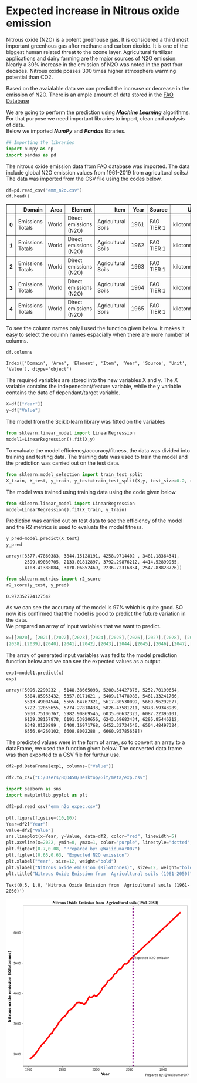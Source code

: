 # **Expected increase in Nitrous oxide emission**

Nitrous oxide (N2O) is a potent greehouse gas. It is considered a third most important greenhous gas after methane and carbon dioxide. It is one of the biggest human related threat to the ozone layer. Agricultural fertilizer applications and dairy farming are the major sources of N2O emission. Nearly a 30% increase in the emission of N2O was noted in the past four decades. Nitrous oxide posses 300 times higher atmosphere warming potential than CO2.

Based on the avaialable data we can predict the increase or decrease in the emission of N2O. There is an ample amount of data stored in the [FAO Database](https://www.fao.org/faostat/en/#data)

We are going to perform the prediction using ***Machine Learning*** algorithms. For that purpose we need important libraries to import, clean and analysis of data.\
Below we imported ***NumPy*** and ***Pandas*** libraries.


```python
## Importing the libraries
import numpy as np
import pandas as pd
```

The nitrous oxide emission data from FAO database was imported. The data include global N2O emission values from 1961-2019 from agricultural soils./
The data was imported from the CSV file using the codes below.


```python
df=pd.read_csv("emm_n2o.csv")
df.head()

```




<div>
<style scoped>
    .dataframe tbody tr th:only-of-type {
        vertical-align: middle;
    }

    .dataframe tbody tr th {
        vertical-align: top;
    }

    .dataframe thead th {
        text-align: right;
    }
</style>
<table border="1" class="dataframe">
  <thead>
    <tr style="text-align: right;">
      <th></th>
      <th>Domain</th>
      <th>Area</th>
      <th>Element</th>
      <th>Item</th>
      <th>Year</th>
      <th>Source</th>
      <th>Unit</th>
      <th>Value</th>
    </tr>
  </thead>
  <tbody>
    <tr>
      <th>0</th>
      <td>Emissions Totals</td>
      <td>World</td>
      <td>Direct emissions (N2O)</td>
      <td>Agricultural Soils</td>
      <td>1961</td>
      <td>FAO TIER 1</td>
      <td>kilotonnes</td>
      <td>1841.0876</td>
    </tr>
    <tr>
      <th>1</th>
      <td>Emissions Totals</td>
      <td>World</td>
      <td>Direct emissions (N2O)</td>
      <td>Agricultural Soils</td>
      <td>1962</td>
      <td>FAO TIER 1</td>
      <td>kilotonnes</td>
      <td>1896.9660</td>
    </tr>
    <tr>
      <th>2</th>
      <td>Emissions Totals</td>
      <td>World</td>
      <td>Direct emissions (N2O)</td>
      <td>Agricultural Soils</td>
      <td>1963</td>
      <td>FAO TIER 1</td>
      <td>kilotonnes</td>
      <td>1942.8741</td>
    </tr>
    <tr>
      <th>3</th>
      <td>Emissions Totals</td>
      <td>World</td>
      <td>Direct emissions (N2O)</td>
      <td>Agricultural Soils</td>
      <td>1964</td>
      <td>FAO TIER 1</td>
      <td>kilotonnes</td>
      <td>2004.8762</td>
    </tr>
    <tr>
      <th>4</th>
      <td>Emissions Totals</td>
      <td>World</td>
      <td>Direct emissions (N2O)</td>
      <td>Agricultural Soils</td>
      <td>1965</td>
      <td>FAO TIER 1</td>
      <td>kilotonnes</td>
      <td>2077.2466</td>
    </tr>
  </tbody>
</table>
</div>



To see the column names only I used the function given below. It makes it easy to select the coulmn names espacially when there are more number of columns.


```python
df.columns
```




    Index(['Domain', 'Area', 'Element', 'Item', 'Year', 'Source', 'Unit', 'Value'], dtype='object')



The required variables are stored into the new variables X and y. The X variable contains the indepenedant/feature variable, while the y variable contains the data of dependant/target variable.


```python
X=df[["Year"]]
y=df["Value"]
```

The model from the Scikit-learn library was fitted on the variables


```python
from sklearn.linear_model import LinearRegression
model1=LinearRegression().fit(X,y)
```

To evaluate the model efficiency/accuracy/fitness, the data was divided into training and testing data. The training data was used to train the model and the prediction was carried out on the test data.


```python
from sklearn.model_selection import train_test_split
X_train, X_test, y_train, y_test=train_test_split(X,y, test_size=0.2, random_state=0)
```

The model was trained using training data using the code given below


```python
from sklearn.linear_model import LinearRegression
model=LinearRegression().fit(X_train, y_train)
```

Prediction was carried out on test data to see the efficiency of the model and the R2 metrics is used to evaluate the model fitness.


```python
y_pred=model.predict(X_test)
y_pred
```




    array([3377.47860383, 3844.15128191, 4258.9714402 , 3481.18364341,
           2599.69080705, 2133.01812897, 3792.29876212, 4414.52899955,
           4103.41388084, 3170.06852469, 2236.72316854, 2547.83828726])




```python
from sklearn.metrics import r2_score
r2_score(y_test, y_pred)
```




    0.972352774127542



As we can see the accuracy of the model is 97% which is quite good. SO now it is confirmed that the model is good to predict the future variation in the data.\
We prepared an array of input variables that we want to predict.


```python
x=[[2020], [2021],[2022],[2023],[2024],[2025],[2026],[2027],[2028], [2029],[2030],[2031],[2032],[2033],[2034],[2035],[2036],[2037],
[2038],[2039],[2040],[2041],[2042],[2043],[2044],[2045],[2046],[2047],[2048],[2049],[2050]]
```

The array of generated input variables was fed to the model prediction function below and we can see the expected values as a output.


```python
exp1=model1.predict(x)
exp1
```




    array([5096.2290232 , 5148.38665098, 5200.54427876, 5252.70190654,
           5304.85953432, 5357.0171621 , 5409.17478988, 5461.33241766,
           5513.49004544, 5565.64767321, 5617.80530099, 5669.96292877,
           5722.12055655, 5774.27818433, 5826.43581211, 5878.59343989,
           5930.75106767, 5982.90869545, 6035.06632323, 6087.22395101,
           6139.38157878, 6191.53920656, 6243.69683434, 6295.85446212,
           6348.0120899 , 6400.16971768, 6452.32734546, 6504.48497324,
           6556.64260102, 6608.8002288 , 6660.95785658])



The predicted values were in the form of array, so to convert an array to a dataFrame, we used the function given below. The converted data frame was then exported to a CSV file for furthur use.


```python
df2=pd.DataFrame(exp1, columns=["Value"])
```


```python
df2.to_csv("C:/Users/BQD45O/Desktop/Git/meta/exp.csv")
```


```python
import seaborn as sns
import matplotlib.pyplot as plt
```


```python
df2=pd.read_csv("emm_n2o_expec.csv")
```


```python
plt.figure(figsize=(10,10))
Year=df2["Year"]
Value=df2["Value"]
sns.lineplot(x=Year, y=Value, data=df2, color="red", linewidth=5)
plt.axvline(x=2022, ymin=0, ymax=1, color="purple", linestyle="dotted", linewidth=4)
plt.figtext(0.7,0.08, "Prepared by: @Wajidumar007")
plt.figtext(0.65,0.63, "Expected N2O emission")
plt.xlabel("Year", size=12, weight="bold")
plt.ylabel("Nitrous oxide emission (Kilotonnes)", size=12, weight="bold")
plt.title("Nitrous Oxide Emission from  Agricultural soils (1961-2050)", size=14, weight="bold", family="Times New Roman")
```




    Text(0.5, 1.0, 'Nitrous Oxide Emission from  Agricultural soils (1961-2050)')




    
![png](output_29_1.png)
    

